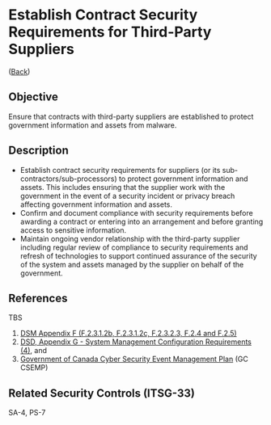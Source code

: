 # Establish Contract Security Requirements for Third-Party Suppliers

([Back](../README.md))

## Objective

Ensure that contracts with third-party suppliers are established to protect government information and assets from malware.

## Description

- Establish contract security requirements for suppliers (or its sub-contractors/sub-processors) to protect government information and assets. This includes ensuring that the supplier work with the government in the event of a security incident or privacy breach affecting government information and assets.
- Confirm and document compliance with security requirements before awarding a contract or entering into an arrangement and before granting access to sensitive information.
- Maintain ongoing vendor relationship with the third-party supplier including regular review of compliance to security requirements and refresh of technologies to support continued assurance of the security of the system and assets managed by the supplier on behalf of the government.

## References

TBS

1. [DSM Appendix F (F.2.3.1.2b, F.2.3.1.2c, F.2.3.2.3, F.2.4 and F.2.5)](https://www.tbs-sct.gc.ca/pol/doc-eng.aspx?id=32611#appF)
2. [DSD, Appendix G - System Management Configuration Requirements (4)](https://www.gcpedia.gc.ca/gcwiki/images/1/1e/System_Management_Configuration_Requirements.pdf), and
3. [Government of Canada Cyber Security Event Management Plan](https://www.canada.ca/en/government/system/digital-government/online-security-privacy/security-identity-management/government-canada-cyber-security-event-management-plan.html#toc5) (GC CSEMP)

## Related Security Controls (ITSG-33)

SA-4, PS-7
